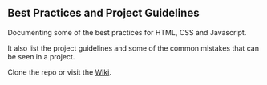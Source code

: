 ## Best Practices and Project Guidelines

Documenting some of the best practices for HTML, CSS and Javascript.

It also list the project guidelines and some of the common mistakes that can be seen in a project.

Clone the repo or visit the [Wiki](https://github.com/NavenduSanwal/Best-Practices/wiki).
